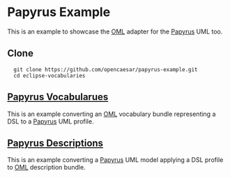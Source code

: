 # Papyrus Example

This is an example to showcase the [OML](https://opencaesar.github.io/oml/) adapter for the [Papyrus](https://www.eclipse.org/papyrus/) UML too. 

## Clone
```
  git clone https://github.com/opencaesar/papyrus-example.git
  cd eclipse-vocabularies
```

## [Papyrus Vocabularues](papyrus-vocabularies)

This is an example converting an [OML](https://opencaesar.github.io/oml/) vocabulary bundle representing a DSL to a [Papyrus](https://www.eclipse.org/papyrus/) UML profile.

## [Papyrus Descriptions](papyrus-descriptions)

This is an example converting a [Papyrus](https://www.eclipse.org/papyrus/) UML model applying a DSL profile to [OML](https://opencaesar.github.io/oml/) description bundle.
